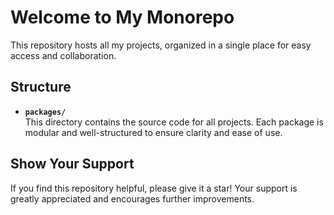 # Welcome to My Monorepo  

This repository hosts all my projects, organized in a single place for easy access and collaboration.  

## Structure  

- **`packages/`**  
  This directory contains the source code for all projects. Each package is modular and well-structured to ensure clarity and ease of use.  

## Show Your Support  

If you find this repository helpful, please give it a star! Your support is greatly appreciated and encourages further improvements.  
